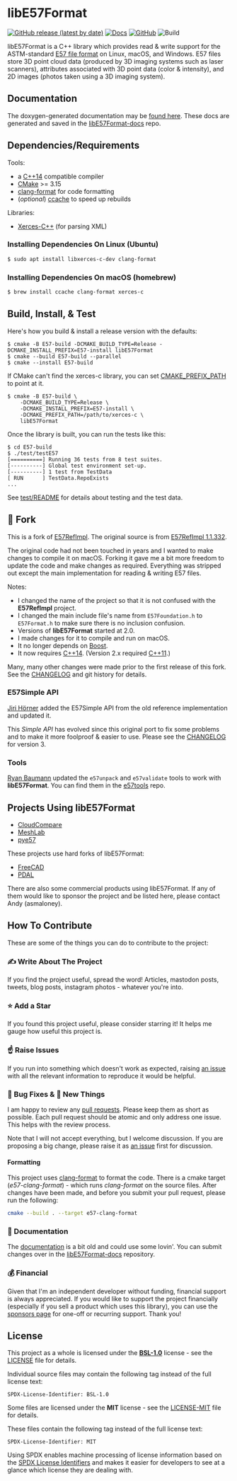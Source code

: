 # libE57Format

[![GitHub release (latest by date)](https://img.shields.io/github/v/release/asmaloney/libE57Format)](https://github.com/asmaloney/libE57Format/releases/latest) [![Docs](https://img.shields.io/badge/docs-online-orange)](https://asmaloney.github.io/libE57Format-docs/) [![GitHub](https://img.shields.io/github/license/asmaloney/libE57Format)](LICENSE) ![Build](https://github.com/asmaloney/libE57Format/actions/workflows/build.yml/badge.svg)

libE57Format is a C++ library which provides read & write support for the ASTM-standard [E57 file format](https://www.astm.org/e2807-11r19e01.html) on Linux, macOS, and Windows. E57 files store 3D point cloud data (produced by 3D imaging systems such as laser scanners), attributes associated with 3D point data (color & intensity), and 2D images (photos taken using a 3D imaging system).

## Documentation

The doxygen-generated documentation may be [found here](https://asmaloney.github.io/libE57Format-docs/). These docs are generated and saved in the [libE57Format-docs](https://github.com/asmaloney/libE57Format-docs) repo.

## Dependencies/Requirements

Tools:

- a [C++14](https://en.cppreference.com/w/cpp/14) compatible compiler
- [CMake](https://cmake.org/) >= 3.15
- [clang-format](https://clang.llvm.org/docs/ClangFormat.html) for code formatting
- (_optional_) [ccache](https://ccache.dev/) to speed up rebuilds

Libraries:

- [Xerces-C++](https://xerces.apache.org/xerces-c/) (for parsing XML)

### Installing Dependencies On Linux (Ubuntu)

```sh
$ sudo apt install libxerces-c-dev clang-format
```

### Installing Dependencies On macOS (homebrew)

```sh
$ brew install ccache clang-format xerces-c
```

## Build, Install, & Test

Here's how you build & install a release version with the defaults:

```
$ cmake -B E57-build -DCMAKE_BUILD_TYPE=Release -DCMAKE_INSTALL_PREFIX=E57-install libE57Format
$ cmake --build E57-build --parallel
$ cmake --install E57-build
```

If CMake can't find the xerces-c library, you can set [CMAKE_PREFIX_PATH](https://cmake.org/cmake/help/latest/variable/CMAKE_PREFIX_PATH.html) to point at it.

```
$ cmake -B E57-build \
    -DCMAKE_BUILD_TYPE=Release \
    -DCMAKE_INSTALL_PREFIX=E57-install \
    -DCMAKE_PREFIX_PATH=/path/to/xerces-c \
    libE57Format
```

Once the library is built, you can run the tests like this:

```
$ cd E57-build
$ ./test/testE57
[==========] Running 36 tests from 8 test suites.
[----------] Global test environment set-up.
[----------] 1 test from TestData
[ RUN      ] TestData.RepoExists
...
```

See [test/README](test/README.md) for details about testing and the test data.

## 🍴 Fork

This is a fork of [E57RefImpl](https://sourceforge.net/projects/e57-3d-imgfmt/). The original source is from [E57RefImpl 1.1.332](https://sourceforge.net/projects/e57-3d-imgfmt/files/E57Refimpl-src/).

The original code had not been touched in years and I wanted to make changes to compile it on macOS. Forking it gave me a bit more freedom to update the code and make changes as required. Everything was stripped out except the main implementation for reading & writing E57 files.

Notes:

- I changed the name of the project so that it is not confused with the **E57RefImpl** project.
- I changed the main include file's name from `E57Foundation.h` to `E57Format.h` to make sure there is no inclusion confusion.
- Versions of **libE57Format** started at 2.0.
- I made changes for it to compile and run on macOS.
- It no longer depends on [Boost](http://www.boost.org/).
- It now requires [C++14](https://en.cppreference.com/w/cpp/14). (Version 2.x required [C++11](https://en.cppreference.com/w/cpp/11).)

Many, many other changes were made prior to the first release of this fork. See the [CHANGELOG](CHANGELOG.md) and git history for details.

### E57Simple API

[Jiri Hörner](https://github.com/ptc-jhoerner) added the E57Simple API from the old reference implementation and updated it.

This _Simple API_ has evolved since this original port to fix some problems and to make it more foolproof & easier to use. Please see the [CHANGELOG](CHANGELOG.md) for version 3.

### Tools

[Ryan Baumann](https://github.com/ryanfb) updated the `e57unpack` and `e57validate` tools to work with **libE57Format**. You can find them in the [e57tools](https://github.com/ryanfb/e57tools) repo.

## Projects Using libE57Format

- [CloudCompare](https://github.com/CloudCompare/CloudCompare)
- [MeshLab](https://github.com/cnr-isti-vclab/meshlab)
- [pye57](https://github.com/davidcaron/pye57)

These projects use hard forks of libE57Format:

- [FreeCAD](https://github.com/FreeCAD/FreeCAD)
- [PDAL](https://github.com/PDAL/PDAL)

There are also some commercial products using libE57Format. If any of them would like to sponsor the project and be listed here, please contact Andy (asmaloney).

## How To Contribute

These are some of the things you can do to contribute to the project:

### ✍ Write About The Project

If you find the project useful, spread the word! Articles, mastodon posts, tweets, blog posts, instagram photos - whatever you're into.

### ⭐️ Add a Star

If you found this project useful, please consider starring it! It helps me gauge how useful this project is.

### ☝ Raise Issues

If you run into something which doesn't work as expected, raising [an issue](https://github.com/asmaloney/libE57Format/issues) with all the relevant information to reproduce it would be helpful.

### 🐞 Bug Fixes & 🧪 New Things

I am happy to review any [pull requests](https://github.com/asmaloney/libE57Format/pulls). Please keep them as short as possible. Each pull request should be atomic and only address one issue. This helps with the review process.

Note that I will not accept everything, but I welcome discussion. If you are proposing a big change, please raise it as [an issue](https://github.com/asmaloney/libE57Format/issues) first for discussion.

#### Formatting

This project uses [clang-format](https://clang.llvm.org/docs/ClangFormat.html) to format the code. There is a cmake target (_e57-clang-format_) - which runs _clang-format_ on the source files. After changes have been made, and before you submit your pull request, please run the following:

```sh
cmake --build . --target e57-clang-format
```

### 📖 Documentation

The [documentation](https://github.com/asmaloney/libE57Format) is a bit old and could use some lovin'. You can submit changes over in the [libE57Format-docs](https://github.com/asmaloney/libE57Format-docs) repository.

### 💰 Financial

Given that I'm an independent developer without funding, financial support is always appreciated. If you would like to support the project financially (especially if you sell a product which uses this library), you can use the [sponsors page](https://github.com/sponsors/asmaloney) for one-off or recurring support. Thank you!

## License

This project as a whole is licensed under the [**BSL-1.0**](https://opensource.org/licenses/BSL-1.0) license - see the [LICENSE](LICENSE.md) file for details.

Individual source files may contain the following tag instead of the full license text:

    SPDX-License-Identifier: BSL-1.0

Some files are licensed under the **MIT** license - see the [LICENSE-MIT](LICENSE-MIT.txt) file for details.

These files contain the following tag instead of the full license text:

    SPDX-License-Identifier: MIT

Using SPDX enables machine processing of license information based on the [SPDX License Identifiers](https://spdx.org/ids) and makes it easier for developers to see at a glance which license they are dealing with.
